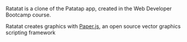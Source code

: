 Ratatat is a clone of the Patatap app, created in the Web Developer Bootcamp course.

Ratatat creates graphics with [Paper.js](http://paperjs.org/), an open source vector graphics scripting framework 


